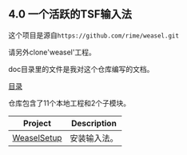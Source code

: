 ## 4.0 一个活跃的TSF输入法

这个项目是源自`https://github.com/rime/weasel.git`

请另外clone'weasel'工程。

doc目录里的文件是我对这个仓库编写的文档。

[目录](https://github.com/ChineseInputMethod/weasel/blob/master/doc/catalogue.md)

仓库包含了11个本地工程和2个子模块。

Project							|Description
-|-
[WeaselSetup][1]				|安装输入法。

[1]: https://github.com/ChineseInputMethod/weasel/blob/master/doc/4.3%20WeaselSetup/install.md
